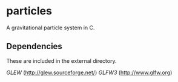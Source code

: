 # particles
A gravitational particle system in C.

## Dependencies
These are included in the external directory.

*GLEW* (http://glew.sourceforge.net/)
*GLFW3* (http://www.glfw.org)
